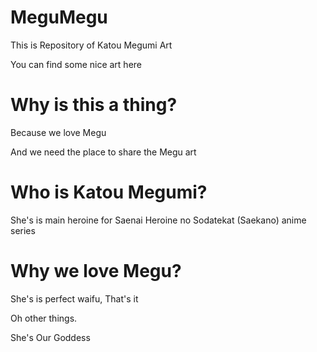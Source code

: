 # MeguMegu
This is Repository of Katou Megumi Art 

You can find some nice art here

# Why is this a thing?
Because we love Megu 

And we need the place to share the Megu art 

# Who is Katou Megumi?
She's is main heroine for Saenai Heroine no Sodatekat (Saekano) anime series

# Why we love Megu?
She's is perfect waifu, That's it 

Oh other things. 

She's Our Goddess 
